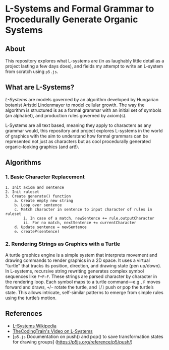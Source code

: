 # L-Systems and Formal Grammar to Procedurally Generate Organic Systems

## About

This repository explores what L-systems are (in as laughably little detail as a project lasting a few days does), and fields my attempt to write an L-system from scratch using `p5.js`.

## What are L-Systems?

*L-Systems* are models governed by an algorithm developed by Hungarian botanist Aristid Lindenmayer to model cellular growth. The way the algorithm is structured is as a formal grammar with an initial set of symbols (an alphabet), and production rules governed by axiom(s).

L-Systems are all text based, meaning they apply to characters as any grammar would, this repository and project explores L-systems in the world of graphics with the aim to understand how formal grammars can be represented not just as characters but as cool procedurally generated organic-looking graphics (and art!).

## Algorithms

### 1. Basic Character Replacement

```
1. Init axiom and sentence
2. Init ruleset
3. Create generate() function
    a. Create empty new string
    b. Loop over sentence
    c. Match character in sentence to input character of rules in ruleset
        i. In case of a match, newSentence += rule.outputCharacter
        ii. For no match, nextSentence += currentCharacter
    d. Update sentence = newSentence
    e. createP(sentence)
```

### 2. Rendering Strings as Graphics with a Turtle

A turtle graphics engine is a simple system that interprets movement and drawing commands to render graphics in a 2D space. It uses a virtual "turtle" that tracks its position, direction, and drawing state (pen up/down). In L-systems, recursive string rewriting generates complex symbol sequences like `F+F−F`. These strings are parsed character by character in the rendering loop. Each symbol maps to a turtle command—e.g., `F` moves forward and draws, `+`/`−` rotate the turtle, and `[`/`]` push or pop the turtle’s state. This allows intricate, self-similar patterns to emerge from simple rules using the turtle’s motion.


## References
- [L-Systems Wikipedia](https://en.wikipedia.org/wiki/L-system)
- [TheCodingTrain's Video on L-Systems](https://youtu.be/E1B4UoSQMFw?si=WHHvXbic7hPP-Hhd)
- [`p5.js` Documentation on push() and pop() to save transformation states for drawing groups] (https://p5js.org/reference/p5/push/)